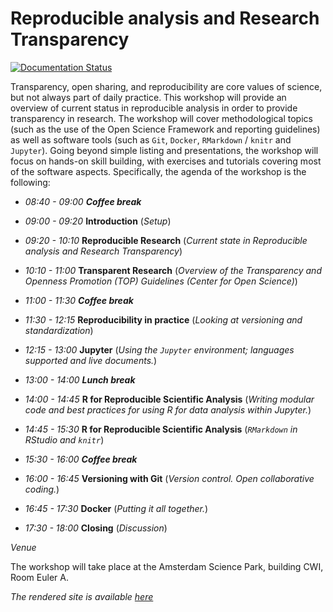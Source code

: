 # Reproducible analysis and Research Transparency

[![Documentation Status](https://readthedocs.org/projects/reproducible-analysis-workshop/badge/?version=latest)](http://reproducible-analysis-workshop.readthedocs.io/en/latest/?badge=latest)

Transparency, open sharing, and reproducibility are core values of science, but not always part of daily practice. This workshop will provide an overview of current status in reproducible analysis in order to provide transparency in research. The workshop will cover methodological topics (such as the use of the Open Science Framework and reporting guidelines) as well as software tools (such as `Git`, `Docker`, `RMarkdown` / `knitr` and `Jupyter`). Going beyond simple listing and presentations, the workshop will focus on hands-on skill building, with exercises and tutorials covering most of the software aspects. Specifically, the agenda of the workshop is the following:

- _08:40 - 09:00_ _**Coffee break**_

- _09:00 - 09:20_ **Introduction** (_Setup_)


- _09:20 - 10:10_ **Reproducible Research** (_Current state in Reproducible analysis and Research Transparency_)
- _10:10 - 11:00_ **Transparent Research** (_Overview of the Transparency and Openness Promotion (TOP) Guidelines (Center for Open Science)_)



- _11:00 - 11:30_ _**Coffee break**_



- _11:30 - 12:15_ **Reproducibility in practice** (_Looking at versioning and standardization_)
- _12:15 - 13:00_ **Jupyter** (_Using the `Jupyter` environment; languages supported and live documents._)



- _13:00 - 14:00_ _**Lunch break**_



- _14:00 - 14:45_ **R for Reproducible Scientific Analysis** (_Writing modular code and best practices for using R for data analysis within Jupyter._)
- _14:45 - 15:30_ **R for Reproducible Scientific Analysis** (_`RMarkdown` in RStudio and `knitr`_)



- _15:30 - 16:00_ _**Coffee break**_



- _16:00 - 16:45_ **Versioning with Git** (_Version control. Open collaborative coding._)
- _16:45 - 17:30_ **Docker** (_Putting it all together._)



- _17:30 - 18:00_ **Closing** (_Discussion_)


_Venue_

The workshop will take place at the Amsterdam Science Park, building CWI, Room Euler A.

_The rendered site is available [here](http://reproducible-analysis-workshop.readthedocs.io)_
